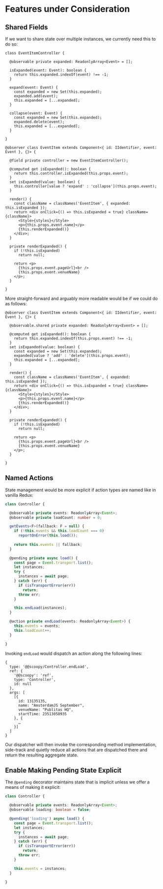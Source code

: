 # Features under Consideration

## Shared Fields

If we want to share state over multiple instances, we currently need this to do so:

```tsx
class EventItemController {

  @observable private expanded: ReadonlyArray<Event> = [];

  isExpanded(event: Event): boolean {
    return this.expanded.indexOf(event) !== -1;
  }

  expand(event: Event) {
    const expanded = new Set(this.expanded);
    expanded.add(event);
    this.expanded = [...expanded];
  }

  collapse(event: Event) {
    const expanded = new Set(this.expanded);
    expanded.delete(event);
    this.expanded = [...expanded];
  }

}

@observer class EventItem extends Component<{ id: IIdentifier, event: Event }, {}> {

  @field private controller = new EventItemController();

  @computed get isExpanded(): boolean {
    return this.controller.isExpanded(this.props.event);
  }
  set isExpanded(value: boolean) {
    this.controller[value ? 'expand' : 'collapse'](this.props.event);
  }

  render() {
    const className = classNames('EventItem', { expanded: this.isExpanded });
    return <div onClick={() => this.isExpanded = true} className={className}>
      <Style>{styles}</Style>
      <p>{this.props.event.name}</p>
      {this.renderExpanded()}
    </div>;
  }

  private renderExpanded() {
    if (!this.isExpanded)
      return null;
    
    return <p>
      {this.props.event.pageUrl}<br />
      {this.props.event.venueName}
    </p>;
  }

}
```

More straight-forward and arguably more readable would be if we could do as follows:

```tsx
@observer class EventItem extends Component<{ id: IIdentifier, event: Event }, {}> {

  @observable.shared private expanded: ReadonlyArray<Event> = [];

  @computed get isExpanded(): boolean {
    return this.expanded.indexOf(this.props.event) !== -1;
  }
  set isExpanded(value: boolean) {
    const expanded = new Set(this.expanded);
    expanded[value ? 'add' : 'delete'](this.props.event);
    this.expanded = [...expanded];
  }

  render() {
    const className = classNames('EventItem', { expanded: this.isExpanded });
    return <div onClick={() => this.isExpanded = true} className={className}>
      <Style>{styles}</Style>
      <p>{this.props.event.name}</p>
      {this.renderExpanded()}
    </div>;
  }

  private renderExpanded() {
    if (!this.isExpanded)
      return null;
    
    return <p>
      {this.props.event.pageUrl}<br />
      {this.props.event.venueName}
    </p>;
  }

}
```

## Named Actions

State management would be more explicit if action types are named like in vanilla Redux:

```ts
class Controller {

  @observable private events: ReadonlyArray<Event>;
  @observable private loadCount: number = 0;

  getEvents<F>(fallback: F = null) {
    if (!this.events && this.loadCount === 0)
      reportOnError(this.load());
    
    return this.events || fallback;
  }

  @pending private async load() {
    const page = Event.transport.list();
    let instances;
    try {
      instances = await page;
    } catch (err) {
      if (isTransportError(err))
        return;
      throw err;
    }

    this.endLoad(instances);
  }

  @action private endLoad(events: ReadonlyArray<Event>) {
    this.events = events;
    this.loadCount++;
  }

}
```

Invoking `endLoad` would dispatch an action along the following lines:

```
{
  type: '@@scoopy/Controller.endLoad',
  ref: {
    '@@scoopy': 'ref',
    type: 'Controller',
    id: null
  },
  args: [
    [{
      id: 13135135,
      name: "AmsterdamJS September",
      venueName: "Publitas HQ",
      startTime: 23513058935
    }, {
      …
    }]
  ]
}
```

Our dispatcher will then invoke the corresponding method implementation, side-track and quietly reduce all actions that are dispatched there and return the resulting aggregate state.


## Enable Making Pending State Explicit

The `@pending` decorator maintains state that is implicit unless we offer a means of making it explicit:

```ts
class Controller {

  @observable private events: ReadonlyArray<Event>;
  @observable loading: boolean = false;

  @pending('loading') async load() {
    const page = Event.transport.list();
    let instances;
    try {
      instances = await page;
    } catch (err) {
      if (isTransportError(err))
        return;
      throw err;
    }

    this.events = instances;
  }

}
```
